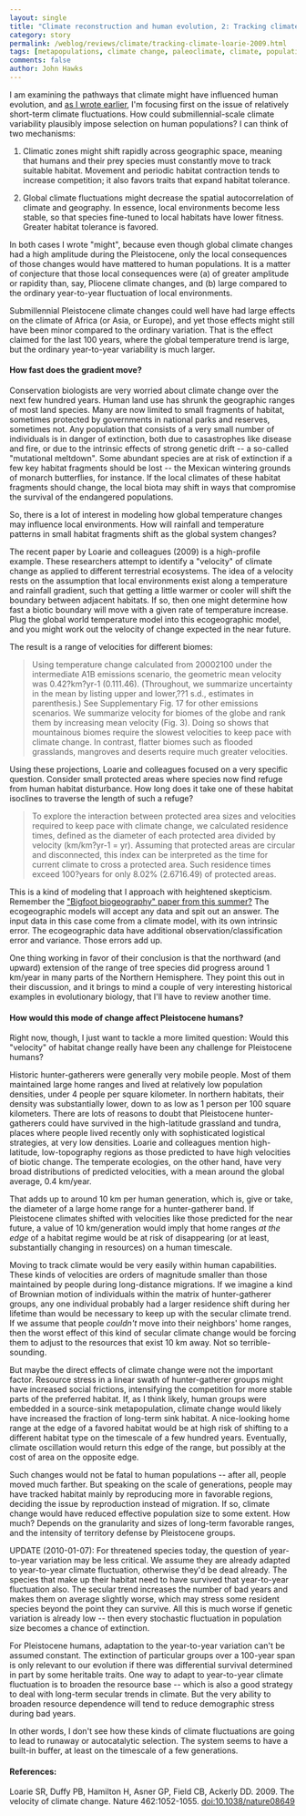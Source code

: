 ```yaml
---
layout: single 
title: "Climate reconstruction and human evolution, 2: Tracking climate change" 
category: story
permalink: /weblog/reviews/climate/tracking-climate-loarie-2009.html
tags: [metapopulations, climate change, paleoclimate, climate, population structure, source-sink dynamics] 
comments: false 
author: John Hawks 
---
```



I am examining the pathways that climate might have influenced human evolution, and <a href="">as I wrote earlier</a>, I'm focusing first on the issue of relatively short-term climate fluctuations. How could submillennial-scale climate variability plausibly impose selection on human populations? I can think of two mechanisms: 

1. Climatic zones might shift rapidly across geographic space, meaning that humans and their prey species must constantly move to track suitable habitat. Movement and periodic habitat contraction tends to increase competition; it also favors traits that expand habitat tolerance.

2. Global climate fluctuations might decrease the spatial autocorrelation of climate and geography. In essence, local environments become less stable, so that species fine-tuned to local habitats have lower fitness. Greater habitat tolerance is favored. 

In both cases I wrote "might", because even though global climate changes had a high amplitude during the Pleistocene, only the local consequences of those changes would have mattered to human populations. It is a matter of conjecture that those local consequences were (a) of greater amplitude or rapidity than, say, Pliocene climate changes, and (b) large compared to the ordinary year-to-year fluctuation of local environments. 

Submillennial Pleistocene climate changes could well have had large effects on the climate of Africa (or Asia, or Europe), and yet those effects might still have been minor compared to the ordinary variation. That is the effect claimed for the last 100 years, where the global temperature trend is large, but the ordinary year-to-year variability is much larger. 

<h4>How fast does the gradient move?</h4>

Conservation biologists are very worried about climate change over the next few hundred years. Human land use has shrunk the geographic ranges of most land species. Many are now limited to small fragments of habitat, sometimes protected by governments in national parks and reserves, sometimes not. Any population that consists of a very small number of individuals is in danger of extinction, both due to casastrophes like disease and fire, or due to the intrinsic effects of strong genetic drift -- a so-called "mutational meltdown". Some abundant species are at risk of extinction if a few key habitat fragments should be lost -- the Mexican wintering grounds of monarch butterflies, for instance. If the local climates of these habitat fragments should change, the local biota may shift in ways that compromise the survival of the endangered populations. 

So, there is a lot of interest in modeling how global temperature changes may influence local environments. How will rainfall and temperature patterns in small habitat fragments shift as the global system changes? 

The recent paper by Loarie and colleagues (2009) is a high-profile example. These researchers attempt to identify a "velocity" of climate change as applied to different terrestrial ecosystems. The idea of a velocity rests on the assumption that local environments exist along a temperature and rainfall gradient, such that getting a little warmer or cooler will shift the boundary between adjacent habitats. If so, then one might determine how fast a biotic boundary will move with a given rate of temperature increase. Plug the global world temperature model into this ecogeographic model, and you might work out the velocity of change expected in the near future. 

The result is a range of velocities for different biomes: 

<blockquote>Using temperature change calculated from 20002100 under the intermediate A1B emissions scenario, the geometric mean velocity was 0.42?km?yr-1 (0.111.46). (Throughout, we summarize uncertainty in the mean by listing upper and lower,??1 s.d., estimates in parenthesis.) See Supplementary Fig. 17 for other emissions scenarios. We summarize velocity for biomes of the globe and rank them by increasing mean velocity (Fig. 3). Doing so shows that mountainous biomes require the slowest velocities to keep pace with climate change. In contrast, flatter biomes such as flooded grasslands, mangroves and deserts require much greater velocities.</blockquote>

Using these projections, Loarie and colleagues focused on a very specific question. Consider small protected areas where species now find refuge from human habitat disturbance. How long does it take one of these habitat isoclines to traverse the length of such a refuge? 

<blockquote>To explore the interaction between protected area sizes and velocities required to keep pace with climate change, we calculated residence times, defined as the diameter of each protected area divided by velocity (km/km?yr-1 = yr). Assuming that protected areas are circular and disconnected, this index can be interpreted as the time for current climate to cross a protected area. Such residence times exceed 100?years for only 8.02% (2.6716.49) of protected areas.</blockquote>

This is a kind of modeling that I approach with heightened skepticism. Remember the <a href="http://johnhawks.net/weblog/reviews/neandertals/mobility/neandertal-sasquatch-biogeography-2009.html">"Bigfoot biogeography" paper from this summer?</a> The ecogeographic models will accept any data and spit out an answer. The input data in this case come from a climate model, with its own intrinsic error. The ecogeographic data have additional observation/classification error and variance. Those errors add up. 

One thing working in favor of their conclusion is that the northward (and upward) extension of the range of tree species did progress around 1 km/year in many parts of the Northern Hemisphere. They point this out in their discussion, and it brings to mind a couple of very interesting historical examples in evolutionary biology, that I'll have to review another time. 

<h4>How would this mode of change affect Pleistocene humans?</h4>

Right now, though, I just want to tackle a more limited question: Would this "velocity" of habitat change really have been any challenge for Pleistocene humans? 

Historic hunter-gatherers were generally very mobile people. Most of them maintained large home ranges and lived at relatively low population densities, under 4 people per square kilometer. In northern habitats, their density was substantially lower, down to as low as 1 person per 100 square kilometers. There are lots of reasons to doubt that Pleistocene hunter-gatherers could have survived in the high-latitude grassland and tundra, places where people lived recently only with sophisticated logistical strategies, at very low densities. Loarie and colleagues mention high-latitude, low-topography regions as those predicted to have high velocities of biotic change. The temperate ecologies, on the other hand, have very broad distributions of predicted velocities, with a mean around the global average, 0.4 km/year. 

That adds up to around 10 km per human generation, which is, give or take, the diameter of a large home range for a hunter-gatherer band. If Pleistocene climates shifted with velocities like those predicted for the near future, a value of 10 km/generation would imply that home ranges <i>at the edge</i> of a habitat regime would be at risk of disappearing (or at least, substantially changing in resources) on a human timescale. 

Moving to track climate would be very easily within human capabilities. These kinds of velocities are orders of magnitude smaller than those maintained by people during long-distance migrations. If we imagine a kind of Brownian motion of individuals within the matrix of hunter-gatherer groups, any one individual probably had a larger residence shift during her lifetime than would be necessary to keep up with the secular climate trend. If we assume that people <i>couldn't</i> move into their neighbors' home ranges, then the worst effect of this kind of secular climate change would be forcing them to adjust to the resources that exist 10 km away. Not so terrible-sounding. 

But maybe the direct effects of climate change were not the important factor. Resource stress in a linear swath of hunter-gatherer groups might have increased social frictions, intensifying the competition for more stable parts of the preferred habitat. If, as I think likely, human groups were embedded in a source-sink metapopulation, climate change would likely have increased the fraction of long-term sink habitat. A nice-looking home range at the edge of a favored habitat would be at high risk of shifting to a different habitat type on the timescale of a few hundred years. Eventually, climate oscillation would return this edge of the range, but possibly at the cost of area on the opposite edge. 

Such changes would not be fatal to human populations -- after all, people moved much farther. But speaking on the scale of generations, people may have tracked habitat mainly by reproducing more in favorable regions, deciding the issue by reproduction instead of migration. If so, climate change would have reduced effective population size to some extent. How much? Depends on the granularity and sizes of long-term favorable ranges, and the intensity of territory defense by Pleistocene groups. 


UPDATE (2010-01-07): For threatened species today, the question of year-to-year variation may be less critical. We assume they are already adapted to year-to-year climate fluctuation, otherwise they'd be dead already. The species that make up their habitat need to have survived that year-to-year fluctuation also. The secular trend increases the number of bad years and makes them on average slightly worse, which may stress some resident species beyond the point they can survive. All this is much worse if genetic variation is already low -- then every stochastic fluctuation in population size becomes a chance of extinction. 

For Pleistocene humans, adaptation to the year-to-year variation can't be assumed constant. The extinction of particular groups over a 100-year span is only relevant to our evolution if there was differential survival determined in part by some heritable traits. One way to adapt to year-to-year climate fluctuation is to broaden the resource base -- which is also a good strategy to deal with long-term secular trends in climate. But the very ability to broaden resource dependence will tend to reduce demographic stress during bad years. 

In other words, I don't see how these kinds of climate fluctuations are going to lead to runaway or autocatalytic selection. The system seems to have a built-in buffer, at least on the timescale of a few generations. 



<h4>References:</h4>

<p class="cite">Loarie SR, Duffy PB, Hamilton H, Asner GP, Field CB, Ackerly DD. 2009. The velocity of climate change. Nature 462:1052-1055. <a href="http://dx.doi.org/10.1038/nature08649">doi:10.1038/nature08649</a></p>



